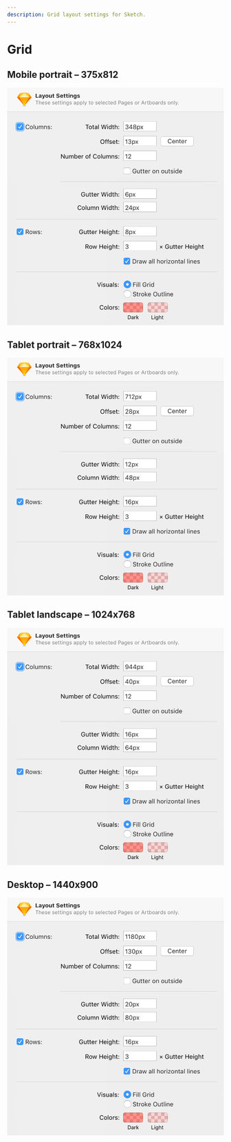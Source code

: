 ```yaml
---
description: Grid layout settings for Sketch.
---
```


# Grid

## Mobile portrait – 375x812

![Mobile portrait](../.gitbook/assets/st.layout.settings.mobile.portrait.png)

## Tablet portrait – 768x1024

![Tablet portrait](../.gitbook/assets/st.layout.settings.tablet.portrait.png)

## Tablet landscape – 1024x768

![Tablet landscape](../.gitbook/assets/st.layout.settings.tablet.landscape.png)

## Desktop – 1440x900

![Desktop](../.gitbook/assets/st.layout.settings.desktop.png)

